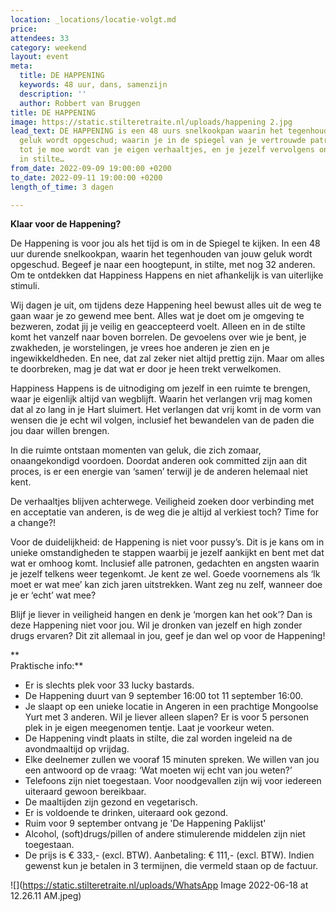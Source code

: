 ```yaml
---
location: _locations/locatie-volgt.md
price: 
attendees: 33
category: weekend
layout: event
meta:
  title: DE HAPPENING
  keywords: 48 uur, dans, samenzijn
  description: ''
  author: Robbert van Bruggen
title: DE HAPPENING
image: https://static.stilteretraite.nl/uploads/happening 2.jpg
lead_text: DE HAPPENING is een 48 uurs snelkookpan waarin het tegenhouden van jouw
  geluk wordt opgeschud; waarin je in de spiegel van je vertrouwde patronen kijkt,
  tot je moe wordt van je eigen verhaaltjes, en je jezelf vervolgens onderdompelt
  in stilte…
from_date: 2022-09-09 19:00:00 +0200
to_date: 2022-09-11 19:00:00 +0200
length_of_time: 3 dagen

---
```

**Klaar voor de Happening?** 

De Happening is voor jou als het tijd is om in de Spiegel te kijken. In een 48 uur durende snelkookpan, waarin het tegenhouden van jouw geluk wordt opgeschud. Begeef je naar een hoogtepunt, in stilte, met nog 32 anderen. Om te ontdekken dat Happiness Happens en niet afhankelijk is van uiterlijke stimuli. 

Wij dagen je uit, om tijdens deze Happening heel bewust alles uit de weg te gaan waar je zo gewend mee bent. Alles wat je doet om je omgeving te bezweren, zodat jij je veilig en geaccepteerd voelt. Alleen en in de stilte komt het vanzelf naar boven borrelen. De gevoelens over wie je bent, je zwakheden, je worstelingen, je vrees hoe anderen je zien en je ingewikkeldheden. En nee, dat zal zeker niet altijd prettig zijn. Maar om alles te doorbreken, mag je dat wat er door je heen trekt verwelkomen. 

Happiness Happens is de uitnodiging om jezelf in een ruimte te brengen, waar je eigenlijk altijd van wegblijft. Waarin het verlangen vrij mag komen dat al zo lang in je Hart sluimert. Het verlangen dat vrij komt in de vorm van wensen die je echt wil volgen, inclusief het bewandelen van de paden die jou daar willen brengen.

In die ruimte ontstaan momenten van geluk, die zich zomaar, onaangekondigd voordoen. Doordat anderen ook committed zijn aan dit proces, is er een energie van ‘samen’ terwijl je de anderen helemaal niet kent. 

De verhaaltjes blijven achterwege.  Veiligheid zoeken door verbinding met en acceptatie van anderen, is de weg die je altijd al verkiest toch? Time for a change?! 

Voor de duidelijkheid: de Happening is niet voor pussy’s. Dit is je kans om in unieke omstandigheden te stappen waarbij je jezelf aankijkt en bent met dat wat er omhoog komt. Inclusief alle patronen, gedachten en angsten waarin je jezelf telkens weer tegenkomt. Je kent ze wel. Goede voornemens als ‘Ik moet er wat mee’ kan zich jaren uitstrekken. Want zeg nu zelf, wanneer doe je er ‘echt’ wat mee? 

Blijf je liever in veiligheid hangen en denk je ‘morgen kan het ook’? Dan is deze Happening niet voor jou. Wil je dronken van jezelf en high zonder drugs ervaren? Dit zit allemaal in jou, geef je dan wel op voor de Happening!

**  
Praktische info:**

* Er is slechts plek voor 33 lucky bastards.
* De Happening duurt van 9 september 16:00 tot 11 september 16:00.
* Je slaapt op een unieke locatie in Angeren in een prachtige Mongoolse Yurt met 3 anderen. Wil je liever alleen slapen? Er is voor 5 personen plek in je eigen meegenomen tentje. Laat je voorkeur weten. 
* De Happening vindt plaats in stilte, die zal worden ingeleid na de avondmaaltijd op vrijdag.
* Elke deelnemer zullen we vooraf 15 minuten spreken. We willen van jou een antwoord op de vraag: ‘Wat moeten wij echt van jou weten?’
* Telefoons zijn niet toegestaan. Voor noodgevallen zijn wij voor iedereen uiteraard gewoon bereikbaar.
* De maaltijden zijn gezond en vegetarisch.
* Er is voldoende te drinken, uiteraard ook gezond. 
* Ruim voor 9 september ontvang je 'De Happening Paklijst'
* Alcohol, (soft)drugs/pillen of andere stimulerende middelen zijn niet toegestaan. 
* De prijs is € 333,- (excl. BTW). Aanbetaling: € 111,- (excl. BTW). Indien gewenst kun je betalen in 3 termijnen, die vermeld staan op de factuur.

![](https://static.stilteretraite.nl/uploads/WhatsApp Image 2022-06-18 at 12.26.11 AM.jpeg)